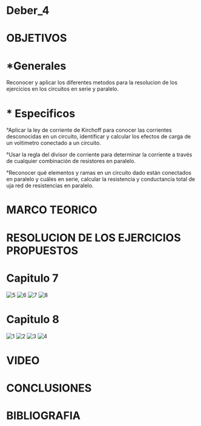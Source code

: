 # Deber_4
# OBJETIVOS
# *Generales
Reconocer y aplicar los diferentes metodos para la resolucion de los ejercicios en los circuitos en serie y paralelo.
# * Especificos
°Aplicar la ley de corriente de Kirchoff para conocer las corrientes desconocidas en un circuito, identificar y calcular los efectos de carga de un voltimetro conectado a un circuito.

°Usar la regla del divisor de corriente para  determinar la corriente a través de cualquier combinación de resistores en paralelo.

°Reconocer qué elementos y ramas en un circuito dado están conectados en paralelo y cuáles en serie, calcular la resistencia y conductancia total de uja red de resistencias en paralelo.
# MARCO TEORICO

# RESOLUCION DE LOS EJERCICIOS PROPUESTOS
# Capitulo 7


![5](https://user-images.githubusercontent.com/85193519/125384123-0d082280-e35e-11eb-8fb0-f599462d3cc0.jpg)
![6](https://user-images.githubusercontent.com/85193519/125384140-11ccd680-e35e-11eb-9700-052cf6487b67.jpg)
![7](https://user-images.githubusercontent.com/85193519/125384150-15605d80-e35e-11eb-9073-bdc91d3fc65e.jpg)
![8](https://user-images.githubusercontent.com/85193519/125384167-1beed500-e35e-11eb-9e0b-b8a29f7792ae.jpg)


# Capitulo 8
![1](https://user-images.githubusercontent.com/85193519/125383889-bdc1f200-e35d-11eb-8328-f29af19a5dbf.jpg)
![2](https://user-images.githubusercontent.com/85193519/125383904-c1557900-e35d-11eb-9604-de14afa79d24.jpg)
![3](https://user-images.githubusercontent.com/85193519/125383915-c4506980-e35d-11eb-9fb2-d23032db67eb.jpg)
![4](https://user-images.githubusercontent.com/85193519/125383918-c74b5a00-e35d-11eb-847c-eae596fc7def.jpg)

# VIDEO

# CONCLUSIONES

# BIBLIOGRAFIA
